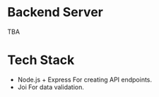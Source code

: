 # Backend Server
TBA

# Tech Stack
 - Node.js + Express
For creating API endpoints.  
 - Joi
For data validation.    